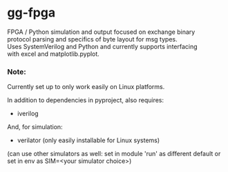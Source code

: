 # gg-fpga
FPGA / Python simulation and output focused on exchange binary  
protocol parsing and specifics of byte layout for msg types.  
Uses SystemVerilog and Python and currently supports interfacing  
with excel and matplotlib.pyplot.  

### Note:
Currently set up to only work easily on Linux platforms.  

In addition to dependencies in pyproject, also requires:   
  - iverilog  

And, for simulation:  
- verilator (only easily installable for Linux systems)  

(can use other simulators as well: set in module 'run' as different default or set in env as SIM=\<your simulator choice\>)
